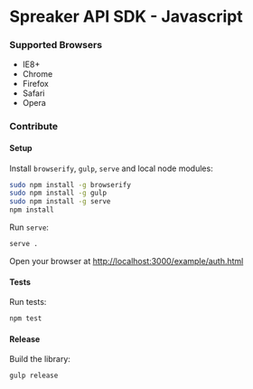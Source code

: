 # Spreaker API SDK - Javascript


### Supported Browsers

 * IE8+
 * Chrome
 * Firefox
 * Safari
 * Opera


### Contribute

#### Setup

Install `browserify`, `gulp`, `serve` and local node modules:

```bash
sudo npm install -g browserify
sudo npm install -g gulp
sudo npm install -g serve
npm install
```

Run `serve`:

```bash
serve .
```

Open your browser at [http://localhost:3000/example/auth.html](http://localhost:3000/example/auth.html)


#### Tests

Run tests:

```bash
npm test
```


#### Release

Build the library:

```bash
gulp release
```
